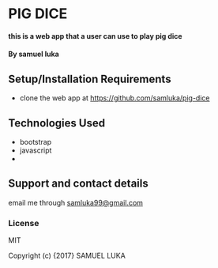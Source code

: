 # PIG DICE
#### this is a web app that a user can use to play pig dice

#### By samuel luka




## Setup/Installation Requirements

* clone the web app at https://github.com/samluka/pig-dice






## Technologies Used

* bootstrap
 * javascript
*
## Support and contact details

email me through samluka99@gmail.com
### License

MIT

Copyright (c) {2017} SAMUEL LUKA
